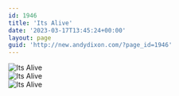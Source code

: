 ```yaml
---
id: 1946
title: 'Its Alive'
date: '2023-03-17T13:45:24+00:00'
layout: page
guid: 'http://new.andydixon.com/?page_id=1946'
---
```


![Its Alive](https://i0.wp.com/assets.g8x2.ldn.idrivee2-23.com/posters/Its%20Alive%2001.jpg?w=1200&ssl=1 "Its Alive")  
![Its Alive](https://i0.wp.com/assets.g8x2.ldn.idrivee2-23.com/posters/Its%20Alive%2002.jpg?w=1200&ssl=1 "Its Alive")  
![Its Alive](https://i0.wp.com/assets.g8x2.ldn.idrivee2-23.com/posters/Its%20Alive%2003.jpg?w=1200&ssl=1 "Its Alive")